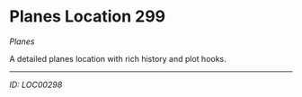 # Planes Location 299

*Planes*

A detailed planes location with rich history and plot hooks.

---
*ID: LOC00298*